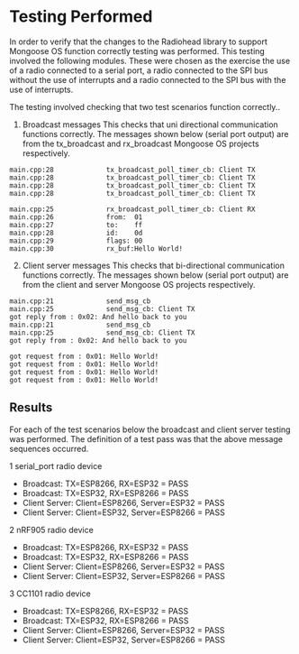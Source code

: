 # Testing Performed

In order to verify that the changes to the Radiohead library to support Mongoose OS
function correctly testing was performed. This testing involved the following modules.
These were chosen as the exercise the use of a radio connected to a serial port, a 
radio connected to the SPI bus without the use of interrupts and a radio connected 
to the SPI bus with the use of interrupts.

The testing involved checking that two test scenarios function correctly..

1. Broadcast messages
This checks that uni directional communication functions correctly.
The messages shown below (serial port output) are from the tx_broadcast 
and rx_broadcast Mongoose OS projects respectively.

```
main.cpp:28             tx_broadcast_poll_timer_cb: Client TX
main.cpp:28             tx_broadcast_poll_timer_cb: Client TX
main.cpp:28             tx_broadcast_poll_timer_cb: Client TX
main.cpp:28             tx_broadcast_poll_timer_cb: Client TX
```

```
main.cpp:25             rx_broadcast_poll_timer_cb: Client RX
main.cpp:26             from:  01
main.cpp:27             to:    ff
main.cpp:28             id:    0d
main.cpp:29             flags: 00
main.cpp:30             rx_buf:Hello World!
```

2. Client server messages
This checks that bi-directional communication functions correctly.
The messages shown below (serial port output) are from the client 
and server Mongoose OS projects respectively.

```
main.cpp:21             send_msg_cb
main.cpp:25             send_msg_cb: Client TX
got reply from : 0x02: And hello back to you
main.cpp:21             send_msg_cb
main.cpp:25             send_msg_cb: Client TX
got reply from : 0x02: And hello back to you
```

```
got request from : 0x01: Hello World!
got request from : 0x01: Hello World!
got request from : 0x01: Hello World!
got request from : 0x01: Hello World!
```
## Results

For each of the test scenarios below the broadcast and client server
testing was performed. The definition of a test pass was that the 
above message sequences occurred.

1 serial_port radio device
 + Broadcast: TX=ESP8266, RX=ESP32 = PASS
 + Broadcast: TX=ESP32, RX=ESP8266 = PASS
 + Client Server: Client=ESP8266, Server=ESP32 = PASS
 + Client Server: Client=ESP32, Server=ESP8266 = PASS

2 nRF905 radio device
 + Broadcast: TX=ESP8266, RX=ESP32 = PASS
 + Broadcast: TX=ESP32, RX=ESP8266 = PASS
 + Client Server: Client=ESP8266, Server=ESP32 = PASS
 + Client Server: Client=ESP32, Server=ESP8266 = PASS

3 CC1101 radio device
 + Broadcast: TX=ESP8266, RX=ESP32 = PASS
 + Broadcast: TX=ESP32, RX=ESP8266 = PASS
 + Client Server: Client=ESP8266, Server=ESP32 = PASS
 + Client Server: Client=ESP32, Server=ESP8266 = PASS
